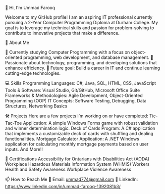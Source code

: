👋 Hi, I'm Ummad Farooq

Welcome to my GitHub profile! I am an aspiring IT professional currently pursuing a 2-Year Computer Programming Diploma at Durham College. My goal is to leverage my technical skills and passion for problem-solving to contribute to innovative projects that make a difference.

🚀 About Me

🔭 Currently studying Computer Programming with a focus on object-oriented programming, web development, and database management.
🌱 Passionate about technology, programming, and developing solutions that enhance efficiency.
🎯 Future goal: Build a career in IT and continue learning cutting-edge technologies.

💻 Skills
Programming Languages: C#, Java, SQL, HTML, CSS, JavaScript
Tools & Software: Visual Studio, Git/GitHub, Microsoft Office Suite
Frameworks & Methodologies: Agile Development, Object-Oriented Programming (OOP)
IT Concepts: Software Testing, Debugging, Data Structures, Networking Basics

🛠️ Projects
Here are a few projects I’m working on or have completed:
Tic-Tac-Toe Application: A simple Windows Forms game with robust validation and winner determination logic.
Deck of Cards Program: A C# application that implements a customizable deck of cards with shuffling and dealing functionalities.
Mortgage Calculator Application: A .NET Windows application for calculating monthly mortgage payments based on user inputs.
And More!!

📜 Certifications
Accessibility for Ontarians with Disabilities Act (AODA)
Workplace Hazardous Materials Information System (WHMIS)
Workers Health and Safety Awareness
Workplace Violence Awareness

📫 How to Reach Me
📧 Email: ummad774@gmail.com
💼 LinkedIn: https://www.linkedin.com/in/ummad-farooq-1392081b3/
